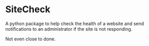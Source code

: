 # SiteCheck
A python package to help check the health of a website and send notifications to an administrator if the site is not responding.

Not even close to done.
